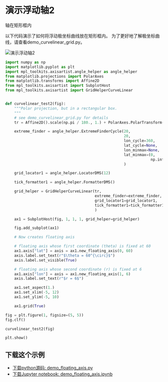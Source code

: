 # 演示浮动轴2

轴在矩形框内

以下代码演示了如何将浮动极坐标曲线放在矩形框内。 为了更好地了解极坐标曲线，请查看demo_curvelinear_grid.py。

![演示浮动轴2](https://matplotlib.org/_images/sphx_glr_demo_floating_axis_001.png)

```python
import numpy as np
import matplotlib.pyplot as plt
import mpl_toolkits.axisartist.angle_helper as angle_helper
from matplotlib.projections import PolarAxes
from matplotlib.transforms import Affine2D
from mpl_toolkits.axisartist import SubplotHost
from mpl_toolkits.axisartist import GridHelperCurveLinear


def curvelinear_test2(fig):
    """Polar projection, but in a rectangular box.
    """
    # see demo_curvelinear_grid.py for details
    tr = Affine2D().scale(np.pi / 180., 1.) + PolarAxes.PolarTransform()

    extreme_finder = angle_helper.ExtremeFinderCycle(20,
                                                     20,
                                                     lon_cycle=360,
                                                     lat_cycle=None,
                                                     lon_minmax=None,
                                                     lat_minmax=(0,
                                                                 np.inf),
                                                     )

    grid_locator1 = angle_helper.LocatorDMS(12)

    tick_formatter1 = angle_helper.FormatterDMS()

    grid_helper = GridHelperCurveLinear(tr,
                                        extreme_finder=extreme_finder,
                                        grid_locator1=grid_locator1,
                                        tick_formatter1=tick_formatter1
                                        )

    ax1 = SubplotHost(fig, 1, 1, 1, grid_helper=grid_helper)

    fig.add_subplot(ax1)

    # Now creates floating axis

    # floating axis whose first coordinate (theta) is fixed at 60
    ax1.axis["lat"] = axis = ax1.new_floating_axis(0, 60)
    axis.label.set_text(r"$\theta = 60^{\circ}$")
    axis.label.set_visible(True)

    # floating axis whose second coordinate (r) is fixed at 6
    ax1.axis["lon"] = axis = ax1.new_floating_axis(1, 6)
    axis.label.set_text(r"$r = 6$")

    ax1.set_aspect(1.)
    ax1.set_xlim(-5, 12)
    ax1.set_ylim(-5, 10)

    ax1.grid(True)

fig = plt.figure(1, figsize=(5, 5))
fig.clf()

curvelinear_test2(fig)

plt.show()
```

## 下载这个示例
            
- [下载python源码: demo_floating_axis.py](https://matplotlib.org/_downloads/demo_floating_axis.py)
- [下载Jupyter notebook: demo_floating_axis.ipynb](https://matplotlib.org/_downloads/demo_floating_axis.ipynb)